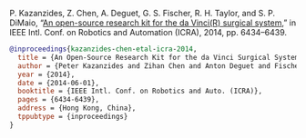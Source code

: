 P. Kazanzides, Z. Chen, A. Deguet, G. S. Fischer, R. H. Taylor, and S. P. DiMaio, “[An open-source research kit for the da Vinci(R) surgical system](/jhu-dvrk/sawIntuitiveResearchKit/wiki/kazanzides-chen-etal-icra-2014.pdf),” in IEEE Intl. Conf. on Robotics and Automation (ICRA), 2014, pp. 6434–6439. 

```bibtex
@inproceedings{kazanzides-chen-etal-icra-2014,
  title = {An Open-Source Research Kit for the da Vinci Surgical System},
  author = {Peter Kazanzides and Zihan Chen and Anton Deguet and Fischer, Gregory S. and Taylor, Russell H. and DiMaio, Simon P.},
  year = {2014},
  date = {2014-06-01},
  booktitle = {IEEE Intl. Conf. on Robotics and Auto. (ICRA)},
  pages = {6434-6439},
  address = {Hong Kong, China},
  tppubtype = {inproceedings}
}
```